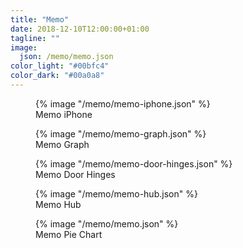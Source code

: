 ```yaml
---
title: "Memo"
date: 2018-12-10T12:00:00+01:00
tagline: ""
image:
  json: /memo/memo.json
color_light: "#00bfc4"
color_dark: "#00a0a8"
---
```


<figure>
  <div class="c-image-background u-rounded">
    {% image "/memo/memo-iphone.json" %}
  </div>
  <figcaption>
    Memo iPhone
  </figcaption>
</figure>

<figure>
  <div class="c-image-background u-rounded">
    {% image "/memo/memo-graph.json" %}
  </div>
  <figcaption>
    Memo Graph
  </figcaption>
</figure>

<figure>
  <div class="c-image-background u-rounded">
    {% image "/memo/memo-door-hinges.json" %}
  </div>
  <figcaption>
    Memo Door Hinges
  </figcaption>
</figure>

<figure>
  <div class="c-image-background u-rounded">
    {% image "/memo/memo-hub.json" %}
  </div>
  <figcaption>
    Memo Hub
  </figcaption>
</figure>

<figure>
  <div class="c-image-background u-rounded">
    {% image "/memo/memo.json" %}
  </div>
  <figcaption>
    Memo Pie Chart
  </figcaption>
</figure>
